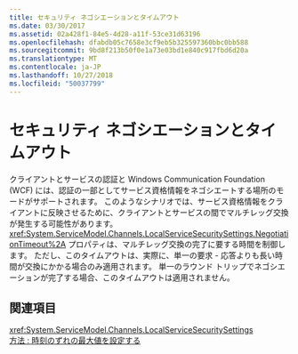 ```yaml
---
title: セキュリティ ネゴシエーションとタイムアウト
ms.date: 03/30/2017
ms.assetid: 02a428f1-84e5-4d28-a11f-53ce31d63196
ms.openlocfilehash: dfabdb05c7658e3cf9eb5b325597360bbc0bb588
ms.sourcegitcommit: 9bd8f213b50f0e1a73e03bd1e840c917fbd6d20a
ms.translationtype: MT
ms.contentlocale: ja-JP
ms.lasthandoff: 10/27/2018
ms.locfileid: "50037799"
---
```

# <a name="security-negotiation-and-timeouts"></a>セキュリティ ネゴシエーションとタイムアウト
クライアントとサービスの認証と Windows Communication Foundation (WCF) には、認証の一部としてサービス資格情報をネゴシエートする場所のモードがサポートされます。 このようなシナリオでは、サービス資格情報をクライアントに反映させるために、クライアントとサービスの間でマルチレッグ交換が発生する可能性があります。 <xref:System.ServiceModel.Channels.LocalServiceSecuritySettings.NegotiationTimeout%2A> プロパティは、マルチレッグ交換の完了に要する時間を制御します。 ただし、このタイムアウトは、実際に、単一の要求 - 応答よりも長い時間が交換にかかる場合のみ適用されます。 単一のラウンド トリップでネゴシエーションが完了する場合、このタイムアウトは適用されません。  
  
## <a name="see-also"></a>関連項目  
 <xref:System.ServiceModel.Channels.LocalServiceSecuritySettings>  
 [方法 : 時刻のずれの最大値を設定する](../../../../docs/framework/wcf/feature-details/how-to-set-a-max-clock-skew.md)
